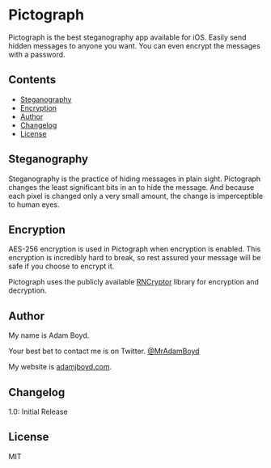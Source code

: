 # Pictograph
Pictograph is the best steganography app available for iOS. Easily send hidden messages to anyone you want. You can even encrypt the messages with a password.

## Contents
* [Steganography](#steganography)
* [Encryption](#encryption)
* [Author](#author)
* [Changelog](#changelog)
* [License](#license)

## Steganography

Steganography is the practice of hiding messages in plain sight. Pictograph changes the least significant bits in an to hide the message. And because each pixel is changed only a very small amount, the change is imperceptible to human eyes.

## Encryption

AES-256 encryption is used in Pictograph when encryption is enabled. This encryption is incredibly hard to break, so rest assured your message will be safe if you choose to encrypt it.

Pictograph uses the publicly available [RNCryptor](https://github.com/RNCryptor/RNCryptor) library for encryption and decryption.

## Author
My name is Adam Boyd.

Your best bet to contact me is on Twitter. [@MrAdamBoyd](https://twitter.com/MrAdamBoyd)

My website is [adamjboyd.com](http://www.adamjboyd.com).

## Changelog
1.0: Initial Release

## License

MIT
